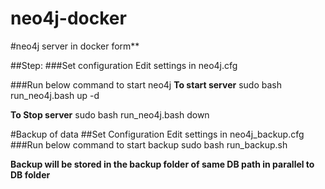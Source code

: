 # neo4j-docker
#neo4j server in docker form**

##Step:
###Set configuration 
Edit settings in neo4j.cfg

###Run below command to start neo4j
**To start server**
sudo bash run_neo4j.bash up -d

**To Stop server**
sudo bash run_neo4j.bash down


#Backup of data
##Set Configuration 
Edit settings in neo4j_backup.cfg
###Run below command to start backup
sudo bash run_backup.sh

**Backup will be stored in the backup folder of same DB path in parallel to DB folder**
